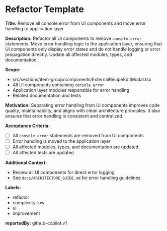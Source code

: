 # Refactor Template

**Title:**
Remove all console.error from UI components and move error handling to application layer

**Description:**
Refactor all UI components to remove `console.error` statements. Move error handling logic to the application layer, ensuring that UI components only display error states and do not handle logging or error propagation directly. Update all affected modules, types, and documentation.

**Scope:**
- src/sections/item-group/components/ExternalRecipeEditModal.tsx
- All UI components containing `console.error`
- Application layer modules responsible for error handling
- Related documentation and tests

**Motivation:**
Separating error handling from UI components improves code quality, maintainability, and aligns with clean architecture principles. It also ensures that error handling is consistent and centralized.

**Acceptance Criteria:**
- [ ] All `console.error` statements are removed from UI components
- [ ] Error handling is moved to the application layer
- [ ] All affected modules, types, and documentation are updated
- [ ] All affected tests are updated

**Additional Context:**
- Review all UI components for direct error logging
- See `docs/ARCHITECTURE_GUIDE.md` for error handling guidelines

**Labels:**
- refactor
- complexity-low
- ui
- improvement

**reportedBy:** github-copilot.v1
